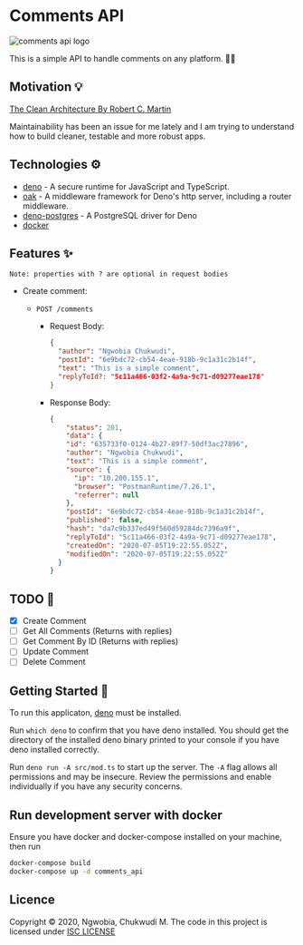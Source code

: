 # Comments API

![comments api logo](https://i.ibb.co/4t0DVKw/comments-api.png")

This is a simple API to handle comments on any platform. 💬💭

## Motivation 💡

[The Clean Architecture By Robert C. Martin](https://blog.cleancoder.com/uncle-bob/2012/08/13/the-clean-architecture.html)

Maintainability has been an issue for me lately and I am trying to understand how to build cleaner, testable and more robust apps.

## Technologies ⚙

- [deno](https://deno.land/) - A secure runtime for JavaScript and TypeScript.
- [oak](https://deno.land/x/oak) - A middleware framework for Deno's http server, including a router middleware.
- [deno-postgres](https://deno.land/x/postgres) - A PostgreSQL driver for Deno
- [docker](https://www.docker.com/)

## Features ✨

`Note: properties with ? are optional in request bodies`

- Create comment:

  - `POST /comments`

    - Request Body:

      ```json
      {
        "author": "Ngwobia Chukwudi",
        "postId": "6e9bdc72-cb54-4eae-918b-9c1a31c2b14f",
        "text": "This is a simple comment",
        "replyToId?: "5c11a466-03f2-4a9a-9c71-d09277eae178"
      }

      ```

    - Response Body:

      ```json
      {
          "status": 201,
          "data": {
          "id": "635733f0-0124-4b27-89f7-50df3ac27896",
          "author": "Ngwobia Chukwudi",
          "text": "This is a simple comment",
          "source": {
            "ip": "10.200.155.1",
            "browser": "PostmanRuntime/7.26.1",
            "referrer": null
          },
          "postId": "6e9bdc72-cb54-4eae-918b-9c1a31c2b14f",
          "published": false,
          "hash": "da7c9b337ed49f560d59284dc7396a9f",
          "replyToId": "5c11a466-03f2-4a9a-9c71-d09277eae178",
          "createdOn": "2020-07-05T19:22:55.052Z",
          "modifiedOn": "2020-07-05T19:22:55.052Z"
        }
      }
      ```

## TODO 📃

- [x] Create Comment
- [ ] Get All Comments (Returns with replies)
- [ ] Get Comment By ID (Returns with replies)
- [ ] Update Comment
- [ ] Delete Comment

## Getting Started 🏁

To run this applicaton, [deno](https://deno.land/) must be installed.

Run `which deno` to confirm that you have deno installed. You should get the directory of the installed deno binary printed to your console if you have deno installed correctly.

Run `deno run -A src/mod.ts` to start up the server.
The `-A` flag allows all permissions and may be insecure. Review the permissions and enable individually if you have any security concerns.

## Run development server with docker

Ensure you have docker and docker-compose installed on your machine, then run

```bash
docker-compose build
docker-compose up -d comments_api
```

## Licence

Copyright &copy; 2020, Ngwobia, Chukwudi M.
The code in this project is licensed under [ISC LICENSE](https://github.com/chuxmykel/comments_api/blob/master/LICENSE)
